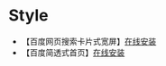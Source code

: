 Style
============
* 【百度网页搜索卡片式宽屏】[在线安装](https://userstyles.org/styles/122584/theme)
* 【百度简透式首页】[在线安装](https://userstyles.org/styles/122822/theme)
